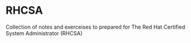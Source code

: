 # RHCSA
Collection of notes and exerceises to prepared for The Red Hat Certified System Administrator (RHCSA)
